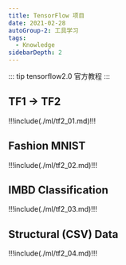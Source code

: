 ```yaml
---
title: TensorFlow 项目
date: 2021-02-28
autoGroup-2: 工具学习
tags:
  - Knowledge
sidebarDepth: 2
---
```


::: tip
tensorflow2.0 官方教程
:::

<!-- more -->

## TF1 -> TF2
!!!include(./ml/tf2_01.md)!!!

## Fashion MNIST
!!!include(./ml/tf2_02.md)!!!

## IMBD Classification
!!!include(./ml/tf2_03.md)!!!

## Structural (CSV) Data
!!!include(./ml/tf2_04.md)!!!